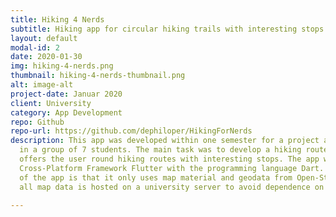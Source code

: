 ```yaml
---
title: Hiking 4 Nerds
subtitle: Hiking app for circular hiking trails with interesting stops developed in Flutter
layout: default
modal-id: 2
date: 2020-01-30
img: hiking-4-nerds.png
thumbnail: hiking-4-nerds-thumbnail.png
alt: image-alt
project-date: Januar 2020
client: University
category: App Development
repo: Github
repo-url: https://github.com/dephiloper/HikingForNerds
description: This app was developed within one semester for a project assignment
  in a group of 7 students. The main task was to develop a hiking route app, which
  offers the user round hiking routes with interesting stops. The app was developed in the
  Cross-Platform Framework Flutter with the programming language Dart. One of the main features
  of the app is that it only uses map material and geodata from Open-Street-Map. Furthermore,
  all map data is hosted on a university server to avoid dependence on external services.

---
```

